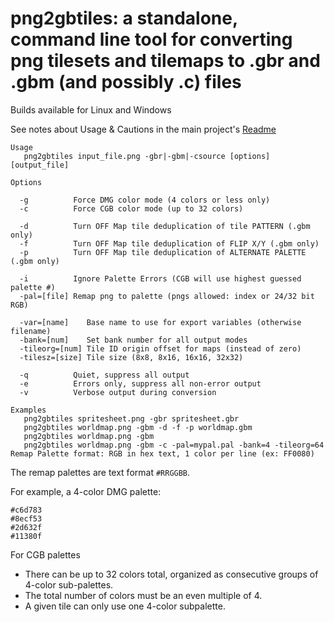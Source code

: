 png2gbtiles: a standalone, command line tool for converting png tilesets and tilemaps to .gbr and .gbm (and possibly .c) files
===========

Builds available for Linux and Windows

See notes about Usage & Cautions in the main project's [Readme](https://github.com/bbbbbr/gimp-tilemap-gb/blob/master/README.md)


```
Usage
   png2gbtiles input_file.png -gbr|-gbm|-csource [options] [output_file]

Options

  -g          Force DMG color mode (4 colors or less only)
  -c          Force CGB color mode (up to 32 colors)

  -d          Turn OFF Map tile deduplication of tile PATTERN (.gbm only)
  -f          Turn OFF Map tile deduplication of FLIP X/Y (.gbm only)
  -p          Turn OFF Map tile deduplication of ALTERNATE PALETTE (.gbm only)

  -i          Ignore Palette Errors (CGB will use highest guessed palette #)
  -pal=[file] Remap png to palette (pngs allowed: index or 24/32 bit RGB)

  -var=[name]    Base name to use for export variables (otherwise filename)
  -bank=[num]    Set bank number for all output modes
  -tileorg=[num] Tile ID origin offset for maps (instead of zero)
  -tilesz=[size] Tile size (8x8, 8x16, 16x16, 32x32) 

  -q          Quiet, suppress all output
  -e          Errors only, suppress all non-error output
  -v          Verbose output during conversion

Examples
   png2gbtiles spritesheet.png -gbr spritesheet.gbr
   png2gbtiles worldmap.png -gbm -d -f -p worldmap.gbm
   png2gbtiles worldmap.png -gbm 
   png2gbtiles worldmap.png -gbm -c -pal=mypal.pal -bank=4 -tileorg=64
Remap Palette format: RGB in hex text, 1 color per line (ex: FF0080)

```

The remap palettes are text format `#RRGGBB`.

For example, a 4-color DMG palette:
```
#c6d783
#8ecf53
#2d632f
#11380f
```

For CGB palettes
  * There can be up to 32 colors total, organized as consecutive groups of 4-color sub-palettes. 
  * The total number of colors must be an even multiple of 4.
  * A given tile can only use one 4-color subpalette.


